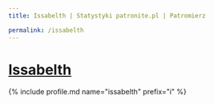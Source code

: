```yaml
---
title: Issabelth | Statystyki patronite.pl | Patromierz

permalink: /issabelth
---
```


# [Issabelth](https://patronite.pl/issabelth)

{% include profile.md name="issabelth" prefix="i" %}
